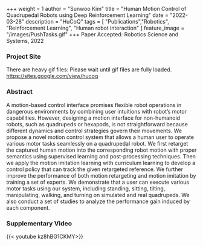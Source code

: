 +++
weight = 1
author = "Sunwoo Kim"
title = "Human Motion Control of Quadrupedal Robots using Deep Reinforcement Learning"
date = "2022-03-28"
description = "HuCoQ"
tags = [
    "Publications","Robotics", "Reinforcement Learning", "Human robot interaction"
]
feature_image = "/images/PushTasks.gif"
+++
Paper Accepted: Robotics Science and Systems, 2022
<!--more-->

### Project Site
There are heavy gif files: Please wait until gif files are fully loaded.
https://sites.google.com/view/hucoq

### Abstract
A motion-based control interface promises flexible robot operations in dangerous environments by combining user intuitions with robot’s motor capabilities. However, designing a motion interface for non-humanoid robots, such as quadrupeds or hexapods, is not straightforward because different dynamics and control strategies govern their movements. We propose a novel motion control system that allows a human user to operate various motor tasks seamlessly on a quadrupedal robot. We first retarget the captured human motion into the corresponding robot motion with proper semantics using supervised learning and post-processing techniques. Then we apply the motion imitation learning with curriculum learning to develop a control policy that can track the given retargeted reference. We further improve the performance of both motion retargeting and motion imitation by training a set of experts. We demonstrate that a user can execute various motor tasks using our system, including standing, sitting, tilting, manipulating, walking, and turning on simulated and real quadrupeds. We also conduct a set of studies to  analyze the performance gain induced by each component.

### Supplementary Video

{{< youtube kz8hBG1CKMY>}}
